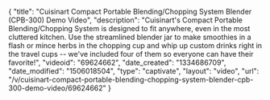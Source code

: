 {
    "title": "Cuisinart Compact Portable Blending\/Chopping System Blender (CPB-300) Demo Video",
    "description": "Cuisinart's Compact Portable Blending\/Chopping System is designed to fit anywhere, even in the most cluttered kitchen. Use the streamlined blender jar to make smoothies in a flash or mince herbs in the chopping cup and whip up custom drinks right in the travel cups -- we've included four of them so everyone can have their favorite!",
    "videoid": "69624662",
    "date_created": "1334686709",
    "date_modified": "1506018504",
    "type": "captivate",
    "layout": "video",
    "url": "\/v\/cuisinart-compact-portable-blending-chopping-system-blender-cpb-300-demo-video\/69624662"
}
